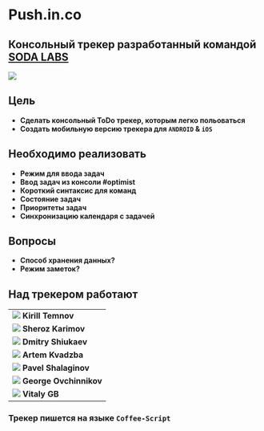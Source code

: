 Push.in.co
====================================================================================================================

## Консольный трекер разработанный командой [**SODA LABS**](https://github.com/soda-io)
![](https://github.com/SherozKarimov/soda-track/blob/master/docs/%D1%81%D0%BA%D1%80%D0%B8%D0%BD%D1%88%D0%BE%D1%82%20%D0%B4%D0%BB%D1%8F%20%D0%B7%D0%B0%D0%B4%D0%B0%D1%87.png?raw=true)

## Цель
- **Сделать консольный ToDo трекер, которым легко польоваться**  
- **Создать мобильную версию трекера для `ANDROID` & `iOS`**

## Необходимо реализовать

- **Режим для ввода задач**
- **Ввод задач из консоли #optimist**
- **Короткий синтаксис для команд**
- **Состояние задач**
- **Приоритеты задач**
- **Синхронизацию календаря с задачей**

## Вопросы

- **Способ хранения данных?**
- **Режим заметок?**

## Над трекером работают

|                                                                                  |  
|----------------------------------------------------------------------------------| 
|![](https://avatars0.githubusercontent.com/u/147170?s=100) **Kirill Temnov**      | 
|![](https://avatars0.githubusercontent.com/u/4226210?s=100) **Sheroz Karimov**    |  
|![](https://avatars3.githubusercontent.com/u/5991448?s=100) **Dmitry Shiukaev**   | 
|![](https://avatars3.githubusercontent.com/u/4639509?s=100) **Artem Kvadzba**     |                  
|![](https://avatars0.githubusercontent.com/u/3833771?s=100) **Pavel Shalaginov**  | 
|![](https://avatars1.githubusercontent.com/u/6061182?s=100) **George Ovchinnikov**|  
|![](https://avatars0.githubusercontent.com/u/842476?s=100) **Vitaly GB**          |  

### Трекер пишется на языке **`Coffee-Script`**

